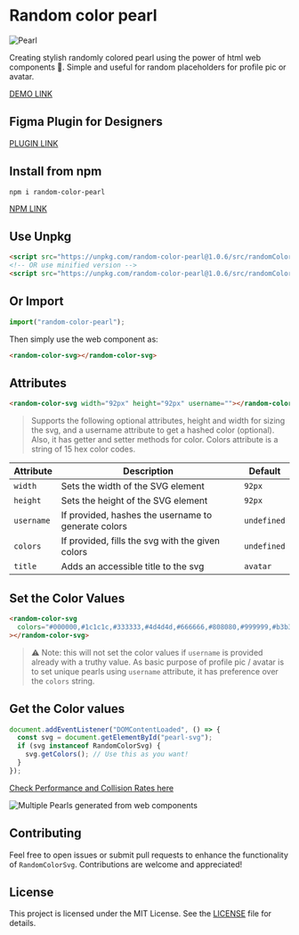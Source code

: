 # Random color pearl

![Pearl](https://github.com/yashrajbharti/random-color-pearl/assets/43868318/46ef4432-3532-41a9-9e9a-0b6e963e3439)

Creating stylish randomly colored pearl using the power of html web components 🪩. Simple and useful for random placeholders for profile pic or avatar.

[DEMO LINK](https://yashrajbharti.github.io/random-color-pearl/)

## Figma Plugin for Designers

[PLUGIN LINK](https://www.figma.com/community/plugin/1380097241436668905)

## Install from npm

```console
npm i random-color-pearl
```

[NPM LINK](https://www.npmjs.com/package/random-color-pearl)

## Use Unpkg

```html
<script src="https://unpkg.com/random-color-pearl@1.0.6/src/randomColorSvg.js"></script>
<!-- OR use minified version -->
<script src="https://unpkg.com/random-color-pearl@1.0.6/src/randomColorSvg.min.js"></script>
```

## Or Import

```js
import("random-color-pearl");
```

Then simply use the web component as:

```html
<random-color-svg></random-color-svg>
```

## Attributes

```html
<random-color-svg width="92px" height="92px" username=""></random-color-svg>
```

> Supports the following optional attributes, height and width for sizing the svg, and a username attribute to get a hashed color (optional). Also, it has getter and setter methods for color. Colors attribute is a string of 15 hex color codes.

| Attribute  | Description                                         | Default     |
| ---------- | --------------------------------------------------- | ----------- |
| `width`    | Sets the width of the SVG element                   | `92px`      |
| `height`   | Sets the height of the SVG element                  | `92px`      |
| `username` | If provided, hashes the username to generate colors | `undefined` |
| `colors`   | If provided, fills the svg with the given colors    | `undefined` |
| `title`    | Adds an accessible title to the svg                 | `avatar`    |

## Set the Color Values

```html
<random-color-svg
  colors="#000000,#1c1c1c,#333333,#4d4d4d,#666666,#808080,#999999,#b3b3b3,#cccccc,#e6e6e6,#f2f2f2,#f5f5f5,#fafafa,#dcdcdc,#c0c0c0"
></random-color-svg>
```

> ⚠️ Note: this will not set the color values if `username` is provided already with a truthy value. As basic purpose of profile pic / avatar is to set unique pearls using `username` attribute, it has preference over the `colors` string.

## Get the Color values

```js
document.addEventListener("DOMContentLoaded", () => {
  const svg = document.getElementById("pearl-svg");
  if (svg instanceof RandomColorSvg) {
    svg.getColors(); // Use this as you want!
  }
});
```

[Check Performance and Collision Rates here](https://cybtekk-llp.github.io/Unique-SVG-Generator/)

![Multiple Pearls generated from web components](https://github.com/yashrajbharti/random-color-pearl/assets/43868318/1653ec48-ee34-48e2-ad1e-4c0a21a3e55d)

## Contributing

Feel free to open issues or submit pull requests to enhance the functionality of `RandomColorSvg`. Contributions are welcome and appreciated!

## License

This project is licensed under the MIT License. See the [LICENSE](LICENSE) file for details.
